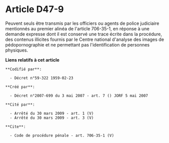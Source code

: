 # Article D47-9

Peuvent seuls être transmis par les officiers ou agents de police judiciaire mentionnés au premier alinéa de l'article
706-35-1, en réponse à une demande expresse dont il est conservé une trace écrite dans la procédure, des contenus illicites
fournis par le Centre national d'analyse des images de pédopornographie et ne permettant pas l'identification de personnes
physiques.

**Liens relatifs à cet article**

	**Codifié par**:

	  - Décret n°59-322 1959-02-23

	**Créé par**:

	  - Décret n°2007-699 du 3 mai 2007 - art. 7 () JORF 5 mai 2007

	**Cité par**:

	  - Arrêté du 30 mars 2009 - art. 1 (V)
	  - Arrêté du 30 mars 2009 - art. 3 (V)

	**Cite**:

	  - Code de procédure pénale - art. 706-35-1 (V)
